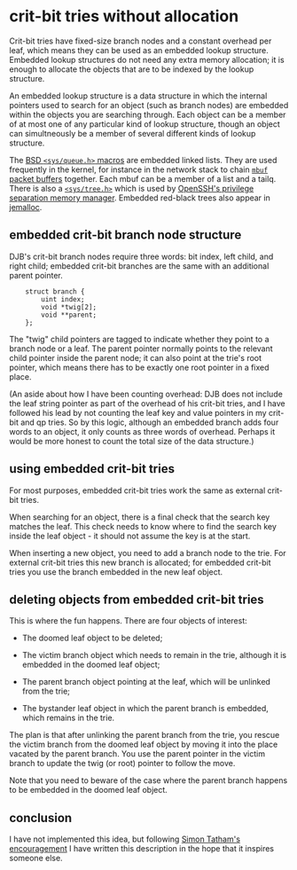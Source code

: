 crit-bit tries without allocation
=================================

Crit-bit tries have fixed-size branch nodes and a constant overhead
per leaf, which means they can be used as an embedded lookup
structure. Embedded lookup structures do not need any extra memory
allocation; it is enough to allocate the objects that are to be
indexed by the lookup structure.

An embedded lookup structure is a data structure in which the internal
pointers used to search for an object (such as branch nodes) are
embedded within the objects you are searching through. Each object can
be a member of at most one of any particular kind of lookup structure,
though an object can simultneously be a member of several different
kinds of lookup structure.

The [BSD `<sys/queue.h>`
macros](https://svnweb.freebsd.org/base/head/sys/sys/queue.h?view=markup)
are embedded linked lists. They are used frequently in the kernel, for
instance in the network stack to chain [`mbuf` packet
buffers](https://svnweb.freebsd.org/base/head/sys/sys/mbuf.h?view=markup#l178)
together. Each mbuf can be a member of a list and a tailq. There is
also a
[`<sys/tree.h>`](http://cvsweb.openbsd.org/cgi-bin/cvsweb/src/sys/sys/tree.h?rev=HEAD&content-type=text/x-cvsweb-markup)
which is used by [OpenSSH's privilege separation memory
manager](http://cvsweb.openbsd.org/cgi-bin/cvsweb/src/usr.bin/ssh/monitor_mm.h?rev=HEAD&content-type=text/x-cvsweb-markup). Embedded red-black trees also appear in [jemalloc](https://github.com/jemalloc/jemalloc/blob/HEAD/include/jemalloc/internal/rb.h).


embedded crit-bit branch node structure
---------------------------------------

DJB's crit-bit branch nodes require three words: bit index, left
child, and right child; embedded crit-bit branches are the same with
an additional parent pointer.

        struct branch {
            uint index;
            void *twig[2];
            void **parent;
        };

The "twig" child pointers are tagged to indicate whether they point to
a branch node or a leaf. The parent pointer normally points to the
relevant child pointer inside the parent node; it can also point at
the trie's root pointer, which means there has to be exactly one root
pointer in a fixed place.

(An aside about how I have been counting overhead: DJB does not
include the leaf string pointer as part of the overhead of his
crit-bit tries, and I have followed his lead by not counting the leaf
key and value pointers in my crit-bit and qp tries. So by this logic,
although an embedded branch adds four words to an object, it only
counts as three words of overhead. Perhaps it would be more honest to
count the total size of the data structure.)


using embedded crit-bit tries
-----------------------------

For most purposes, embedded crit-bit tries work the same as external
crit-bit tries.

When searching for an object, there is a final check that the search
key matches the leaf. This check needs to know where to find the
search key inside the leaf object - it should not assume the key is at
the start.

When inserting a new object, you need to add a branch node to the
trie. For external crit-bit tries this new branch is allocated; for
embedded crit-bit tries you use the branch embedded in the new leaf
object.


deleting objects from embedded crit-bit tries
---------------------------------------------

This is where the fun happens. There are four objects of interest:

* The doomed leaf object to be deleted;

* The victim branch object which needs to remain in the trie, although
  it is embedded in the doomed leaf object;

* The parent branch object pointing at the leaf, which will be
  unlinked from the trie;

* The bystander leaf object in which the parent branch is embedded,
  which remains in the trie.

The plan is that after unlinking the parent branch from the trie, you
rescue the victim branch from the doomed leaf object by moving it into
the place vacated by the parent branch. You use the parent pointer in
the victim branch to update the twig (or root) pointer to follow the
move.

Note that you need to beware of the case where the parent branch
happens to be embedded in the doomed leaf object.


conclusion
----------

I have not implemented this idea, but following [Simon Tatham's
encouragement](http://fanf.livejournal.com/137283.html) I have written
this description in the hope that it inspires someone else.
